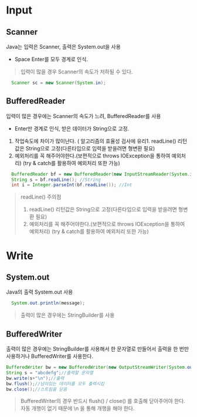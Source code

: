 
# Input

## Scanner
Java는 입력은 Scanner, 출력은 System.out을 사용

* Space Enter를 모두 경계로 인식.

> 입력이 많을 경우 Scanner의 속도가 저하될 수 있다.

```java
  Scanner sc = new Scanner(System.in);
```

## BufferedReader
입력이 많은 경우에는 Scanner의 속도가 느려, BufferedReader를 사용

* Enter만 경계로 인식, 받은 데이터가 String으로 고정.

1. 작업속도에 차이가 많이난다. ( 알고리즘의 효율성 검사에 유리1. readLine() 리턴값은 String으로 고정(다른타입으로 입력을 받을려면 형변환 필요)
2. 예외처리를 꼭 해주어야한다.(보편적으로 throws IOException을 통하여 예외처리)
  (try & catch를 활용하여 예외처리 또한 가능)
```java
  BufferedReader bf = new BufferedReader(new InputStreamReader(System.in)); //선언
  String s = bf.readLine(); //String
  int i = Integer.parseInt(bf.readLine()); //Int
```

> readLine() 주의점
> 1. readLine() 리턴값은 String으로 고정(다른타입으로 입력을 받을려면 형변환 필요)
> 2. 예외처리를 꼭 해주어야한다.(보편적으로 throws IOException을 통하여 예외처리)
(try & catch를 활용하여 예외처리 또한 가능)


# Write

## System.out
Java의 출력 System.out 사용
```java
  System.out.println(message);  
```

> 출력이 많은 경우에는 StringBuilder를 사용

## BufferedWriter
출력이 많은 경우에는 StringBuilder를 사용해서 한 문자열로 만들어서 출력을 한 번만 사용하거나
BufferedWriter를 사용한다.

```java
BufferedWriter bw = new BufferedWriter(new OutputStreamWriter(System.out));//선언
String s = "abcdefg";//출력할 문자열
bw.write(s+"\n");//출력
bw.flush();//남아있는 데이터를 모두 출력시킴
bw.close();//스트림을 닫음
```

> BufferedWriter의 경우 반드시 flush() / close() 를 호출해 닫아주어야 한다.
> 자동 개행이 없기 때문에 \n 을 통해 개행을 해야 한다.
